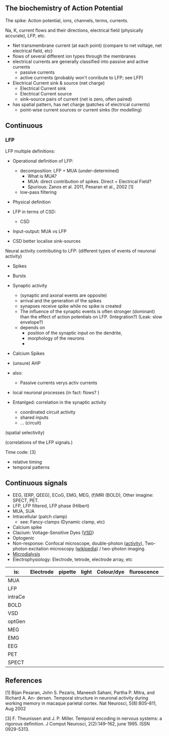 ## The biochemistry of Action Potential

The spike: Action potential, ions, channels, terms, currents.

Na, K, current flows and their directions, electrical field (physically accurate), LFP, etc.

* Net transmembrane current (at each point) (compare to net voltage, net electrical field, etc)
* flows of several different ion types through the membranes
* electrical currents are generally classified into passive and active currents
   * passive currents
   * active currrents (probably won't conribute to LFP; see LFP)
* Electrical Current sink & source (net charge)
   * Electrical Current sink
   * Electrical Current source
   * sink–source pairs of current (net is zero, often paired)
* has spatial pattern, has net charge (patches of electrical currents)
    * point-wise current sources or current sinks (for modelling)

## Continuous
### LFP
LFP multiple definitions:
* Operational definition of LFP:
    * decomposition: LFP + MUA (under-determined)
        * What is MUA?
        * MUA: direct contribution of spikes. Direct = Electrical Field?
        * Spurious: Zanos et al. 2011, Pesaran et al., 2002 [1]
    * low-pass filtering
* Physical definition
* LFP in terms of CSD:
   * CSD
* Input-output: MUA vs LFP

* CSD better localise sink-sources

Neural activity contributing to LFP: (different types of events of neuronal activity)
* Spikes
* Bursts
* Synaptic activity
   * (synaptic and axonal events are opposite)
   * arrival and the generation of the spikes
   * synapses receive spike while no spike is created
   * The influence of the synaptic events is often stronger (dominant) than the effect of action potentials on LFP. (Integration?) (Leak: slow envelope?)
   * depends on
       * position of the synaptic input on the dendrite,
       * morphology of the neurons
       * 
* Calcium Spikes
* (unsure) AHP
* also:
   * Passive currents verys activ currents

* local neuronal processes (in fact: flows? )

* Entanlged: correlation in the synaptic activity
   * coordinated circuit activity
   * shared inputs
   * ... (circuit)

(spatial selectivity)

(correlations of the LFP signals.)

Time code: [3]
* relative timing
* temporal patterns

## Continuous signals
* EEG, (ERP, QEEG), ECoG, EMG, MEG, (f)MRI (BOLD), Other imagine: SPECT, PET.
* LFP, LFP filtered, LFP phase (Hilbert)
* MUA, SUA
* Intracellular (patch clamp)
    * see: Fancy-clamps (Dynamic clamp, etc)
* Calcium spike
* Clacium: Voltage-Sensitive Dyes ([VSD](http://www.scholarpedia.org/article/Voltage-sensitive_dye))
* Optogenic
* Non-response: Confocal microscope, double-photon ([activity](https://www.ncbi.nlm.nih.gov/books/NBK20230/)), Two-photon excitation microscopy ([wikipedia](https://en.wikipedia.org/wiki/Two-photon_excitation_microscopy)) / two-photon imaging.
* [Microdialysis](https://en.wikipedia.org/wiki/Microdialysis)
* Electrophysiology: Electrode, tetrode, electrode array, etc

|   is:| Electrode | pipette | light | Colour/dye | fluroscence | genetic | radioactive | photon/particle | Magn | stim |
|---|--|--|---|---|----|---|----|----|----|---|
|MUA|  | | | | | | | | |   |
|LFP |  | | | | | | | | |   | 
|intraCe |  | | | | | | | | |   | 
| BOLD |  | | | | | | | | |   |
| VSD |  | | | | | | | | |   |
| optGen |  | | | | | | | | |   |
| MEG |  | | | | | | | | |   |
| EMG |  | | | | | | | | |   |
| EEG |  | | | | | | | | |   |
| PET |  | | | | | | | | |   |
| SPECT |  | | | | | | | | |   |

## References
[1] Bijan Pesaran, John S. Pezaris, Maneesh Sahani, Partha P. Mitra, and Richard A. An- dersen. Temporal structure in neuronal activity during working memory in macaque parietal cortex. Nat Neurosci, 5(8):805–811, Aug 2002

[3] F. Theunissen and J. P. Miller. Temporal encoding in nervous systems: a rigorous definition. J Comput Neurosci, 2(2):149–162, june 1995. ISSN 0929-5313.
